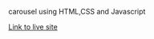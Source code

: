 carousel using HTML,CSS and Javascript

[Link to live site](https://mutiatbash.github.io/image-gallery/)
